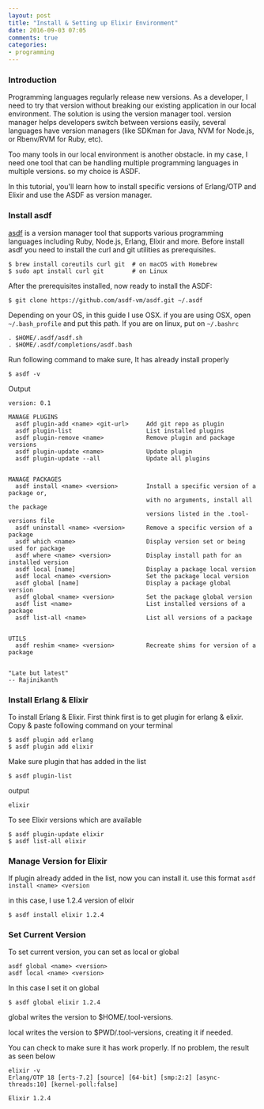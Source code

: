 ```yaml
---
layout: post
title: "Install & Setting up Elixir Environment"
date: 2016-09-03 07:05
comments: true
categories: 
- programming
---
```


### Introduction ###

Programming languages regularly release new versions. As a developer, I need to try that version without breaking our existing application in our local environment. The solution is using the version manager tool. version manager helps developers switch between versions easily, several languages have version managers (like SDKman for Java, NVM for Node.js, or Rbenv/RVM for Ruby, etc). 

Too many tools in our local environment is another obstacle. in my case, I need one tool that can be handling multiple programming languages in multiple versions. so my choice is ASDF.

In this tutorial, you'll learn how to install specific versions of Erlang/OTP and Elixir and use the ASDF as version manager.

### Install asdf ###

[asdf](https://github.com/asdf-vm/asdf) is a version manager tool that supports various programming languages including Ruby, Node.js, Erlang, Elixir and more. Before install asdf you need to install the curl and git utilities as prerequisites.

```
$ brew install coreutils curl git  # on macOS with Homebrew
$ sudo apt install curl git        # on Linux

```
After the prerequisites installed, now ready to install the ASDF:

```
$ git clone https://github.com/asdf-vm/asdf.git ~/.asdf

```
Depending on your OS, in this guide I use OSX. if you are using OSX, open `~/.bash_profile` and put this path. If you are on linux, put on `~/.bashrc`

<!--more-->

```
. $HOME/.asdf/asdf.sh
. $HOME/.asdf/completions/asdf.bash
```

Run following command to make sure, It has already install properly

```
$ asdf -v
```
Output 

```
version: 0.1

MANAGE PLUGINS
  asdf plugin-add <name> <git-url>     Add git repo as plugin
  asdf plugin-list                     List installed plugins
  asdf plugin-remove <name>            Remove plugin and package versions
  asdf plugin-update <name>            Update plugin
  asdf plugin-update --all             Update all plugins


MANAGE PACKAGES
  asdf install <name> <version>        Install a specific version of a package or,
                                       with no arguments, install all the package
                                       versions listed in the .tool-versions file
  asdf uninstall <name> <version>      Remove a specific version of a package
  asdf which <name>                    Display version set or being used for package
  asdf where <name> <version>          Display install path for an installed version
  asdf local [name]                    Display a package local version
  asdf local <name> <version>          Set the package local version
  asdf global [name]                   Display a package global version
  asdf global <name> <version>         Set the package global version
  asdf list <name>                     List installed versions of a package
  asdf list-all <name>                 List all versions of a package


UTILS
  asdf reshim <name> <version>         Recreate shims for version of a package


"Late but latest"
-- Rajinikanth
```

### Install Erlang & Elixir ###
To install Erlang & Elixir. First think first is to get plugin for erlang & elixir. Copy & paste following command on your terminal

```
$ asdf plugin add erlang
$ asdf plugin add elixir

```

Make sure plugin that has added in the list

```
$ asdf plugin-list
```
output 

```
elixir
```

To see Elixir versions which are available

```
$ asdf plugin-update elixir
$ asdf list-all elixir 
```

### Manage Version for Elixir ###

If plugin already added in the list, now you can install it. use this format `asdf install <name> <version`

in this case, I use 1.2.4 version of elixir

```
$ asdf install elixir 1.2.4
```

### Set Current Version ###

To set current version, you can set as local or global

```
asdf global <name> <version>
asdf local <name> <version>

```
In this case I set it on global
```
$ asdf global elixir 1.2.4
```
global writes the version to $HOME/.tool-versions.

local writes the version to $PWD/.tool-versions, creating it if needed.

You can check to make sure it has work properly. If no problem, the result as seen below

```
elixir -v
Erlang/OTP 18 [erts-7.2] [source] [64-bit] [smp:2:2] [async-threads:10] [kernel-poll:false]

Elixir 1.2.4
```

